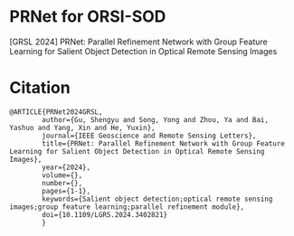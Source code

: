 # PRNet for ORSI-SOD
[GRSL 2024] PRNet: Parallel Refinement Network with Group Feature Learning for Salient Object Detection in Optical Remote Sensing Images

# Citation
    @ARTICLE{PRNet2024GRSL,
            author={Gu, Shengyu and Song, Yong and Zhou, Ya and Bai, Yashuo and Yang, Xin and He, Yuxin},
            journal={IEEE Geoscience and Remote Sensing Letters}, 
            title={PRNet: Parallel Refinement Network with Group Feature Learning for Salient Object Detection in Optical Remote Sensing Images}, 
            year={2024},
            volume={},
            number={},
            pages={1-1},
            keywords={Salient object detection;optical remote sensing images;group feature learning;parallel refinement module},
            doi={10.1109/LGRS.2024.3402821}
            }
